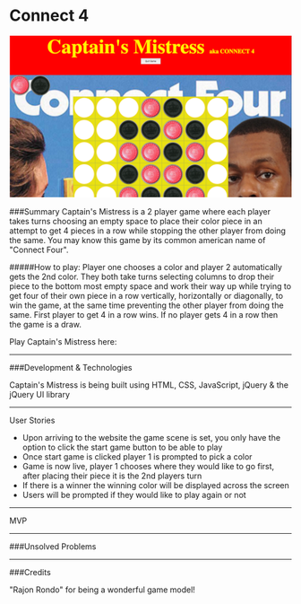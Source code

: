 # Connect 4

![Connect Four screenshot](CaptainsMistress.png)

###Summary
Captain's Mistress is a 2 player game where each player takes turns choosing an empty space to place their color piece in an attempt to get 4 pieces in a row while stopping the other player from doing the same. You may know this game by its common american name of "Connect Four".


#####How to play:
Player one chooses a color and player 2 automatically gets the 2nd color. They both take turns selecting columns to drop their piece to the bottom most empty space and work their way up while trying to get four of their own piece in a row vertically, horizontally or diagonally, to win the game, at the same time preventing the other player from doing the same. First player to get 4 in a row wins. If no player gets 4 in a row then the game is a draw.

Play Captain's Mistress here:

---

###Development & Technologies

Captain's Mistress is being built using HTML, CSS, JavaScript, jQuery & the jQuery UI library

---

User Stories

* Upon arriving to the website the game scene is set, you only have the option to click the start game button to be able to play
* Once start game is clicked player 1 is prompted to pick a color
* Game is now live, player 1 chooses where they would like to go first, after placing their piece it is the 2nd players turn
* If there is a winner the winning color will be displayed across the screen
* Users will be prompted if they would like to play again or not

---

MVP

---

###Unsolved Problems

---

###Credits

"Rajon Rondo" for being a wonderful game model!

